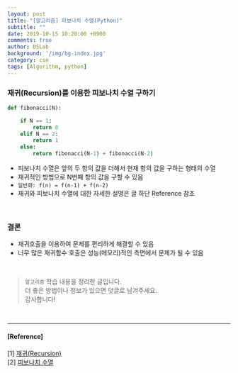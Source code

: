 ```yaml
---
layout: post
title: "[알고리즘] 피보나치 수열(Python)"
subtitle: ""
date: 2019-10-15 10:20:00 +0900
comments: true
author: DSLab
background: '/img/bg-index.jpg'
category: cse
tags: [Algorithm, python]
---
```


### 재귀(Recursion)를 이용한 피보나치 수열 구하기


```python
def fibonacci(N):

    if N == 1:
        return 0
    elif N == 2:
        return 1
    else:
        return fibonacci(N-1) + fibonacci(N-2)

```

  - 피보나치 수열은 앞의 두 항의 값을 더해서 현재 항의 값을 구하는 형태의 수열
  - 재귀적인 방법으로 N번째 항의 값을 구할 수 있음
  - `일반화: f(n) = f(n-1) + f(n-2)`
  - 재귀와 피보나치 수열에 대한 자세한 설명은 글 하단 Reference 참조

<br>

### 결론
  - 재귀호출을 이용하여 문제를 편리하게 해결할 수 있음
  - 너무 많은 재귀함수 호출은 성능(메모리)적인 측면에서 문제가 될 수 있음

<br>

> `알고리즘` 학습 내용을 정리한 글입니다.<br>
> 더 좋은 방법이나 정보가 있으면 덧글로 남겨주세요.<br>
> 감사합니다!

<br>

---

#### [Reference]

[1] [재귀(Recursion)](https://ko.khanacademy.org/computing/computer-science/algorithms/recursive-algorithms/a/recursion)<br>
[2] [피보나치 수열](https://namu.wiki/w/%ED%94%BC%EB%B3%B4%EB%82%98%EC%B9%98%20%EC%88%98%EC%97%B4)